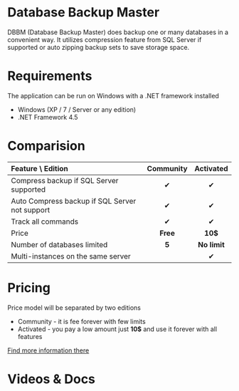 # Database Backup Master
DBBM (Database Backup Master) does backup one or many databases in a convenient way. It utilizes compression feature from SQL Server if supported or auto zipping backup sets to save storage space.

# Requirements
The application can be run on Windows with a .NET framework installed
- Windows (XP / 7 / Server or any edition)
- .NET Framework 4.5 

# Comparision

| Feature \ Edition  | Community | Activated |
|:--- |:---: |:---: |
|Compress backup if SQL Server supported |&#10004;   |&#10004;   |
|Auto Compress backup if SQL Server not support  |&#10004;   |&#10004;   |
|Track all commands |   &#10004; | &#10004;   |
|Price|    **Free** | **10$**   |
|Number of databases limited    | **5**     | **No limit**    |
|Multi-instances on the same server|    |&#10004;   |

# Pricing
Price model will be separated by two editions
- Community - it is fee forever with few limits
- Activated - you pay a low amount just **10$** and use it forever with all features

[Find more information there](http://vndev.top/dbbm/#pricing)

# Videos & Docs
